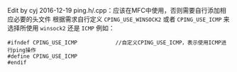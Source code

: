 Edit by cyj 2016-12-19
ping.h/.cpp：应该在MFC中使用，否则需要自行添加相应必要的头文件
根据需求自行定义 `CPING_USE_WINSOCK2` 或者 `CPING_USE_ICMP` 来选择所使用 `winsock2` 还是 `ICMP`
例如：
```
#ifndef CPING_USE_ICMP            //自定义CPING_USE_ICMP，表示使用ICMP进行ping操作
#define CPING_USE_ICMP            
#endif
```